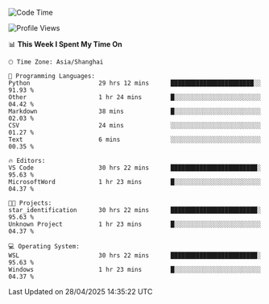 <!--START_SECTION:waka-->
![Code Time](http://img.shields.io/badge/Code%20Time-2%2C721%20hrs%209%20mins-blue)

![Profile Views](http://img.shields.io/badge/Profile%20Views-0-blue)

📊 **This Week I Spent My Time On** 

```text
🕑︎ Time Zone: Asia/Shanghai

💬 Programming Languages: 
Python                   29 hrs 12 mins      ███████████████████████░░   91.93 % 
Other                    1 hr 24 mins        █░░░░░░░░░░░░░░░░░░░░░░░░   04.42 % 
Markdown                 38 mins             █░░░░░░░░░░░░░░░░░░░░░░░░   02.03 % 
CSV                      24 mins             ░░░░░░░░░░░░░░░░░░░░░░░░░   01.27 % 
Text                     6 mins              ░░░░░░░░░░░░░░░░░░░░░░░░░   00.35 % 

🔥 Editors: 
VS Code                  30 hrs 22 mins      ████████████████████████░   95.63 % 
MicrosoftWord            1 hr 23 mins        █░░░░░░░░░░░░░░░░░░░░░░░░   04.37 % 

🐱‍💻 Projects: 
star_identification      30 hrs 22 mins      ████████████████████████░   95.63 % 
Unknown Project          1 hr 23 mins        █░░░░░░░░░░░░░░░░░░░░░░░░   04.37 % 

💻 Operating System: 
WSL                      30 hrs 22 mins      ████████████████████████░   95.63 % 
Windows                  1 hr 23 mins        █░░░░░░░░░░░░░░░░░░░░░░░░   04.37 % 
```


 Last Updated on 28/04/2025 14:35:22 UTC
<!--END_SECTION:waka-->